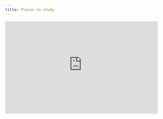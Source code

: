 ```yaml
---
title: Places to study
---
```

<iframe height='300' width='97.5%' frameborder='0' src='https://render.githubusercontent.com/view/geojson?url=https://raw.githubusercontent.com/qaisjp/inf1.hgs.club/master/static/study_spaces.geojson' title='study_spaces.geojson'></iframe>
